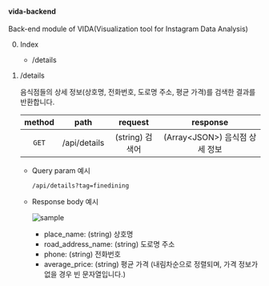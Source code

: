 #### vida-backend

Back-end module of VIDA(Visualization tool for Instagram Data Analysis)



0. Index

   - /details
   
   

3. /details

   음식점들의 상세 정보(상호명, 전화번호, 도로명 주소, 평균 가격)를 검색한 결과를 반환합니다.

   | method |     path     |     request     |               response               |
   | :----: | :----------: | :-------------: | :----------------------------------: |
   | `GET`  | /api/details | (string) 검색어 | (Array&lt;JSON&gt;) 음식점 상세 정보 |
   
   - Query param 예시

     `/api/details?tag=finedining`

   - Response body 예시

     ![sample](https://user-images.githubusercontent.com/29545214/92040089-268d2500-edb1-11ea-9ff3-0b01a135ce29.png)

     - place_name: (string) 상호명
     - road_address_name: (string) 도로명 주소
     - phone: (string) 전화번호
     - average_price: (string) 평균 가격 (내림차순으로 정렬되며, 가격 정보가 없을 경우 빈 문자열입니다.)
